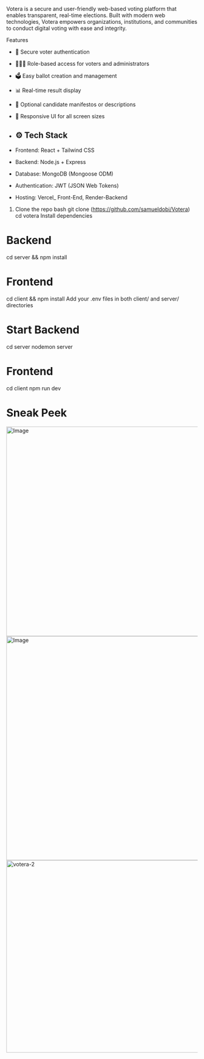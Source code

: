 Votera is a secure and user-friendly web-based voting platform that enables transparent, real-time elections. Built with modern web technologies, Votera empowers organizations, institutions, and communities to conduct digital voting with ease and integrity.

Features

- 🔐 Secure voter authentication
- 🧑‍🤝‍🧑 Role-based access for voters and administrators
- 🗳️ Easy ballot creation and management
- 📊 Real-time result display
- 💬 Optional candidate manifestos or descriptions
- 📱 Responsive UI for all screen sizes

- ## ⚙️ Tech Stack

- Frontend: React + Tailwind CSS
- Backend: Node.js + Express
- Database: MongoDB (Mongoose ODM)
- Authentication: JWT (JSON Web Tokens)
- Hosting: Vercel_ Front-End, Render-Backend

1. Clone the repo 
bash
git clone (https://github.com/samueldobi/Votera)
cd votera
Install dependencies


# Backend
cd server && npm install

# Frontend
cd client && npm install
Add your .env files in both client/ and server/ directories


# Start  Backend
cd server
nodemon server 

# Frontend
cd client
npm run dev

# Sneak Peek
<img width="1288" height="550" alt="Image" src="https://github.com/user-attachments/assets/e6c3e1d3-5078-4b00-9a71-e12763d83519" />

<img width="1335" height="588" alt="Image" src="https://github.com/user-attachments/assets/c1188053-f88f-42d5-9f0c-096638fb8e10" />

<img width="1263" height="505" alt="votera-2" src="https://github.com/user-attachments/assets/47dd37b6-e5bb-4a9c-a00b-95deb972498b" />
